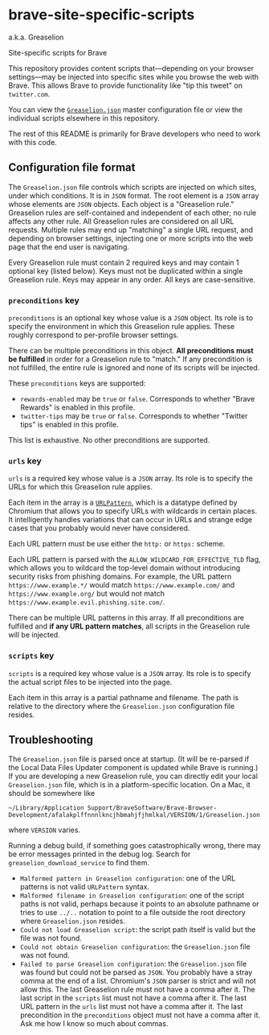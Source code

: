 # brave-site-specific-scripts
a.k.a. Greaselion

Site-specific scripts for Brave

This repository provides content scripts that—depending on your browser settings—may be injected into specific sites while you browse the web with Brave. This allows Brave to provide functionality like "tip this tweet" on `twitter.com`.

You can view the [`Greaselion.json`](https://github.com/brave/brave-site-specific-scripts/blob/master/data/Greaselion.json) master configuration file or view the individual scripts elsewhere in this repository.

The rest of this README is primarily for Brave developers who need to work with this code.

## Configuration file format

The `Greaselion.json` file controls which scripts are injected on which sites, under which conditions. It is in `JSON` format. The root element is a `JSON` array whose elements are `JSON` objects. Each object is a "Greaselion rule." Greaselion rules are self-contained and independent of each other; no rule affects any other rule. All Greaselion rules are considered on all URL requests. Multiple rules may end up "matching" a single URL request, and depending on browser settings, injecting one or more scripts into the web page that the end user is navigating.

Every Greaselion rule must contain 2 required keys and may contain 1 optional key (listed below). Keys must not be duplicated within a single Greaselion rule. Keys may appear in any order. All keys are case-sensitive.

### `preconditions` key

`preconditions` is an optional key whose value is a `JSON` object. Its role is to specify the environment in which this Greaselion rule applies. These roughly correspond to per-profile browser settings.

There can be multiple preconditions in this object. **All preconditions must be fulfilled** in order for a Greaselion rule to "match." If any precondition is not fulfilled, the entire rule is ignored and none of its scripts will be injected.

These `preconditions` keys are supported:

 - `rewards-enabled` may be `true` or `false`. Corresponds to whether "Brave Rewards" is enabled in this profile.
 - `twitter-tips` may be `true` or `false`. Corresponds to whether "Twitter tips" is enabled in this profile.

This list is exhaustive. No other preconditions are supported.

### `urls` key

`urls` is a required key whose value is a `JSON` array. Its role is to specify the URLs for which this Greaselion rule applies.

Each item in the array is a [`URLPattern`](https://cs.chromium.org/chromium/src/extensions/common/url_pattern.h), which is a datatype defined by Chromium that allows you to specify URLs with wildcards in certain places. It intelligently handles variations that can occur in URLs and strange edge cases that you probably would never have considered.

Each URL pattern must be use either the `http:` or `https:` scheme.

Each URL pattern is parsed with the `ALLOW_WILDCARD_FOR_EFFECTIVE_TLD` flag, which allows you to wildcard the top-level domain without introducing security risks from phishing domains. For example, the URL pattern `https://www.example.*/` would match `https://www.example.com/` and `https://www.example.org/` but would not match `https://www.example.evil.phishing.site.com/`.

There can be multiple URL patterns in this array. If all preconditions are fulfilled and **if any URL pattern matches**, all scripts in the Greaselion rule will be injected.

### `scripts` key

`scripts` is a required key whose value is a `JSON` array. Its role is to specify the actual script files to be injected into the page.

Each item in this array is a partial pathname and filename. The path is relative to the directory where the `Greaselion.json` configuration file resides.

## Troubleshooting

The `Greaselion.json` file is parsed once at startup. (It will be re-parsed if the Local Data Files Updater component is updated while Brave is running.) If you are developing a new Greaselion rule, you can directly edit your local `Greaselion.json` file, which is in a platform-specific location. On a Mac, it should be somewhere like

`~/Library/Application Support/BraveSoftware/Brave-Browser-Development/afalakplffnnnlkncjhbmahjfjhmlkal/VERSION/1/Greaselion.json`

where `VERSION` varies.

Running a debug build, if something goes catastrophically wrong, there may be error messages printed in the debug log. Search for `greaselion_download_service` to find them.

 - `Malformed pattern in Greaselion configuration`: one of the URL patterns is not valid `URLPattern` syntax.
 - `Malformed filename in Greaselion configuration`: one of the script paths is not valid, perhaps because it points to an absolute pathname or tries to use `../..` notation to point to a file outside the root directory where `Greaselion.json` resides.
 - `Could not load Greaselion script`: the script path itself is valid but the file was not found.
 - `Could not obtain Greaselion configuration`: the `Greaselion.json` file was not found.
 - `Failed to parse Greaselion configuration`: the `Greaselion.json` file was found but could not be parsed as `JSON`. You probably have a stray comma at the end of a list. Chromium's `JSON` parser is strict and will not allow this. The last Greaselion rule must not have a comma after it. The last script in the `scripts` list must not have a comma after it. The last URL pattern in the `urls` list must not have a comma after it. The last precondition in the `preconditions` object must not have a comma after it. Ask me how I know so much about commas.
